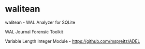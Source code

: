 walitean
========
walitean - WAL Analyzer for SQLite

WAL Journal Forensic Toolkit

Variable Length Integer Module - https://github.com/mspreitz/ADEL
